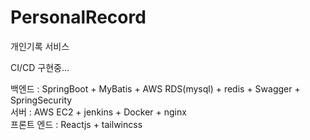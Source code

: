 # PersonalRecord

개인기록 서비스

CI/CD 구현중...

백엔드 : SpringBoot + MyBatis + AWS RDS(mysql) + redis + Swagger + SpringSecurity
<br/>
서버 : AWS EC2 + jenkins + Docker + nginx
<br/>
프론트 엔드 : Reactjs + tailwincss
